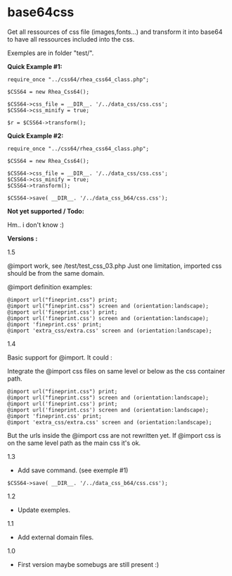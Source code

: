# base64css

Get all ressources of css file (images,fonts...) and transform it into base64 to have all ressources included into the css.

Exemples are in folder "test/".

**Quick Example #1:**

```
require_once "../css64/rhea_css64_class.php"; 

$CSS64 = new Rhea_Css64();

$CSS64->css_file = __DIR__. '/../data_css/css.css';
$CSS64->css_minify = true;

$r = $CSS64->transform();
```

**Quick Example #2:**

```
require_once "../css64/rhea_css64_class.php"; 

$CSS64 = new Rhea_Css64();

$CSS64->css_file = __DIR__. '/../data_css/css.css';
$CSS64->css_minify = true;
$CSS64->transform();

$CSS64->save( __DIR__. '/../data_css_b64/css.css');
```

**Not yet supported / Todo:**

Hm.. i don't know :)

**Versions :**

1.5

@import work, see /test/test_css_03.php
Just one limitation, imported css should be from the same domain.

@import definition examples:

```
@import url("fineprint.css") print;
@import url("fineprint.css") screen and (orientation:landscape);
@import url('fineprint.css') print;
@import url('fineprint.css') screen and (orientation:landscape);
@import 'fineprint.css' print;
@import 'extra_css/extra.css' screen and (orientation:landscape);
```

1.4

Basic support for @import. It could :

Integrate the @import css files on same level or below as the css container path.
```
@import url("fineprint.css") print;
@import url("fineprint.css") screen and (orientation:landscape);
@import url('fineprint.css') print;
@import url('fineprint.css') screen and (orientation:landscape);
@import 'fineprint.css' print;
@import 'extra_css/extra.css' screen and (orientation:landscape);
```
But the urls inside the @import css are not rewritten yet. If @import css is on the same level path as the main css it's ok.

1.3

- Add save command. (see exemple #1)
```
$CSS64->save( __DIR__. '/../data_css_b64/css.css');
```

1.2

- Update exemples.

1.1

- Add external domain files.

1.0 

- First version maybe somebugs are still present :)
